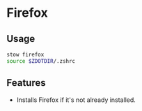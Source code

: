 # Firefox

## Usage

```sh
stow firefox 
source $ZDOTDIR/.zshrc
```

## Features

- Installs Firefox if it's not already installed.
